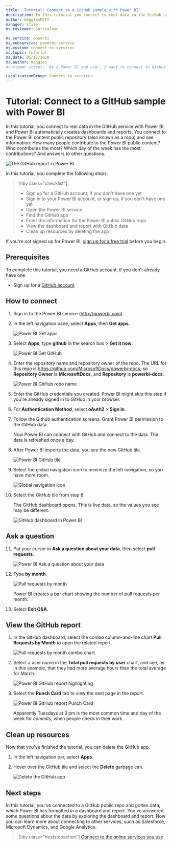 ```yaml
---
title: 'Tutorial: Connect to a GitHub sample with Power BI'
description: In this tutorial you connect to real data in the GitHub service with Power BI, and Power BI automatically creates dashboards and reports.
author: maggiesMSFT
manager: kfile
ms.reviewer: SarinaJoan

ms.service: powerbi
ms.subservice: powerbi-service
ms.custom: connect-to-services
ms.topic: tutorial
ms.date: 05/17/2018
ms.author: maggies
#customer intent: "As a Power BI end user, I want to connect to GitHub as an example, so I understand how to connect to my data on other services."

LocalizationGroup: Connect to services
---
```

# Tutorial: Connect to a GitHub sample with Power BI
In this tutorial, you connect to real data in the GitHub service with Power BI, and Power BI automatically creates dashboards and reports. You connect to the Power BI content public repository (also known as a *repo*) and see information: How many people contribute to the Power BI public content? Who contributes the most? Which day of the week has the most contributions? And answers to other questions. 

![The GitHub report in Power BI](media/service-tutorial-connect-to-github/power-bi-github-app-tutorial-punch-card.png)

In this tutorial, you complete the following steps:

> [!div class="checklist"]
> * Sign up for a GitHub account, if you don't have one yet 
> * Sign in to your Power BI account, or sign up, if you don't have one yet
> * Open the Power BI service
> * Find the GitHub app
> * Enter the information for the Power BI public GitHub repo
> * View the dashboard and report with GitHub data
> * Clean up resources by deleting the app

If you're not signed up for Power BI, [sign up for a free trial](https://app.powerbi.com/signupredirect?pbi_source=web) before you begin.

## Prerequisites

To complete this tutorial, you need a GitHub account, if you don't already have one. 

- Sign up for a [GitHub account](https://docs.microsoft.com/contribute/get-started-setup-github)


## How to connect
1. Sign in to the Power BI service (http://powerbi.com). 
2. In the left navigation pane, select **Apps**, then **Get apps**.
   
   ![Power BI Get apps](media/service-tutorial-connect-to-github/power-bi-github-app-tutorial.png) 

3. Select **Apps**, type **github** in the search box > **Get it now**.
   
   ![Power BI Get GitHub](media/service-tutorial-connect-to-github/power-bi-github-app-tutorial-get-it-now.png) 

4. Enter the repository name and repository owner of the repo. The URL for this repo is https://github.com/MicrosoftDocs/powerbi-docs, so **Repository Owner** is **MicrosoftDocs**, and **Repository** is **powerbi-docs**. 
   
    ![Power BI GitHub repo name](media/service-tutorial-connect-to-github/power-bi-github-app-tutorial-repo-name.png)

5. Enter the GitHub credentials you created. Power BI might skip this step if you're already signed in to GitHub in your browser. 

6. For **Authentication Method**, select **oAuth2** \> **Sign In**.

7. Follow the Github authentication screens. Grant Power BI permission to the GitHub data.
   
   Now Power BI can connect with GitHub and connect to the data.  The data is refreshed once a day.

8. After Power BI imports the data, you see the new GitHub tile. 
 
   ![Power BI GitHub tile](media/service-tutorial-connect-to-github/power-bi-github-app-tutorial-tile.png) 

8. Select the global navigation icon to minimize the left navigation, so you have more room.

    ![Global navigation icon](media/service-tutorial-connect-to-github/power-bi-global-navigation-icon.png)

10. Select the GitHub tile from step 8. 
    
    The GitHub dashboard opens. This is live data, so the values you see may be different.

    ![GitHub dashboard in Power BI](media/service-tutorial-connect-to-github/power-bi-github-app-tutorial-dashboard.png)

    

## Ask a question

11. Put your cursor in **Ask a question about your data**, then select **pull requests**. 

    ![Power BI Ask a question about your data](media/service-tutorial-connect-to-github/power-bi-github-app-tutorial-ask-question.png)

12. Type **by month**.
 
    ![Pull requests by month](media/service-tutorial-connect-to-github/power-bi-github-app-tutorial-ask-question-by-month.png)

     Power BI creates a bar chart showing the number of pull requests per month.

13. Select **Exit Q&A**.

## View the GitHub report 

1. In the GitHub dashboard, select the  combo column-and-line chart **Pull Requests by Month** to open the related report.

    ![Pull requests by month combo chart](media/service-tutorial-connect-to-github/power-bi-github-app-tutorial-pull-requests-combo-chart.png)

2. Select a user name in the **Total pull requests by user** chart, and see, as in this example, that they had more average hours than the total average for March.

    ![Power BI GitHub report highlighting](media/service-tutorial-connect-to-github/power-bi-github-app-tutorial-report-highlight.png)

3. Select the **Punch Card** tab to view the next page in the report. 
 
    ![Power BI GitHub report Punch Card](media/service-tutorial-connect-to-github/power-bi-github-app-tutorial-tues-3pm.png)

    Apparently Tuesdays at 3 pm is the most common time and day of the week for *commits*, when people check in their work.

## Clean up resources

Now that you've finished the tutorial, you can delete the GitHub app. 

1. In the left navigation bar, select **Apps**.
2. Hover over the GitHub tile and select the **Delete** garbage can.

    ![Delete the GitHub app](media/service-tutorial-connect-to-github/power-bi-github-app-tutorial-delete.png)

## Next steps

In this tutorial, you've connected to a GitHub public repo and gotten data, which Power BI has formatted in a dashboard and report. You've answered some questions about the data by exploring the dashboard and report. Now you can learn more about connecting to other services, such as Salesforce, Microsoft Dynamics, and Google Analytics. 
 
> [!div class="nextstepaction"]
> [Connect to the online services you use](service-connect-to-services.md)


